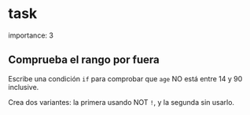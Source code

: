# task

importance: 3

## Comprueba el rango por fuera

Escribe una condición `if` para comprobar que `age` NO está entre 14 y 90 inclusive.

Crea dos variantes: la primera usando NOT `!`, y la segunda sin usarlo.

